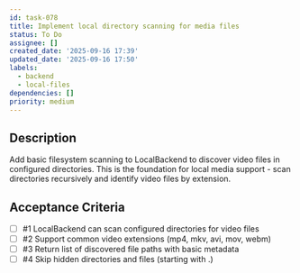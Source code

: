 ```yaml
---
id: task-078
title: Implement local directory scanning for media files
status: To Do
assignee: []
created_date: '2025-09-16 17:39'
updated_date: '2025-09-16 17:50'
labels:
  - backend
  - local-files
dependencies: []
priority: medium
---
```


## Description

Add basic filesystem scanning to LocalBackend to discover video files in configured directories. This is the foundation for local media support - scan directories recursively and identify video files by extension.

## Acceptance Criteria
<!-- AC:BEGIN -->
- [ ] #1 LocalBackend can scan configured directories for video files
- [ ] #2 Support common video extensions (mp4, mkv, avi, mov, webm)
- [ ] #3 Return list of discovered file paths with basic metadata
- [ ] #4 Skip hidden directories and files (starting with .)
<!-- AC:END -->
